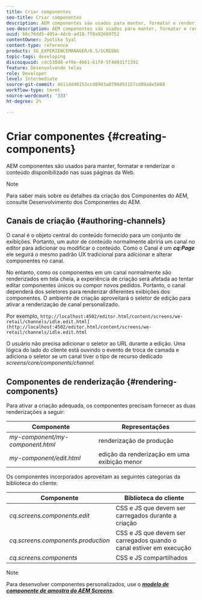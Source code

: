 ```yaml
---
title: Criar componentes
seo-title: Criar componentes
description: AEM componentes são usados para manter, formatar e renderizar o conteúdo disponibilizado nas suas páginas da Web. Siga esta página para saber mais sobre criação de canais e renderização de componentes.
seo-description: AEM componentes são usados para manter, formatar e renderizar o conteúdo disponibilizado nas suas páginas da Web. Siga esta página para saber mais sobre criação de canais e renderização de componentes.
uuid: 66c76dd5-495a-4dcb-ad18-7f8a92669752
contentOwner: Jyotika Syal
content-type: reference
products: SG_EXPERIENCEMANAGER/6.5/SCREENS
topic-tags: developing
discoiquuid: cdc530d8-ef0e-4b61-b1f0-5f4d831f1392
feature: Desenvolvendo telas
role: Developer
level: Intermediate
source-git-commit: 4611dd40153ccd09d3a0796093157cd09a8e5b80
workflow-type: tm+mt
source-wordcount: '333'
ht-degree: 2%

---
```



# Criar componentes {#creating-components}

AEM componentes são usados para manter, formatar e renderizar o conteúdo disponibilizado nas suas páginas da Web.

>[!NOTE]
>
>Para saber mais sobre os detalhes da criação dos Componentes do AEM, consulte Desenvolvimento dos Componentes do AEM.

## Canais de criação {#authoring-channels}

O canal é o objeto central do conteúdo fornecido para um conjunto de exibições. Portanto, um autor de conteúdo normalmente abriria um canal no editor para adicionar ou modificar o conteúdo. Como o Canal é um ***cq:Page*** ele seguirá o mesmo padrão UX tradicional para adicionar e alterar componentes no canal.

No entanto, como os componentes em um canal normalmente são renderizados em tela cheia, a experiência de criação será afetada ao tentar editar componentes únicos ou compor novos pedidos. Portanto, o canal dependerá dos seletores para renderizar diferentes exibições dos componentes. O ambiente de criação aproveitará o seletor de edição para ativar a renderização de canal personalizado.

Por exemplo, `http://localhost:4502/editor.html/content/screens/we-retail/channels/idle.edit.html](http://localhost:4502/editor.html/content/screens/we-retail/channels/idle.edit.html`

O usuário não precisa adicionar o seletor ao URL durante a edição. Uma lógica do lado do cliente está ouvindo o evento de troca de camada e adiciona o seletor se um canal tiver o tipo de recurso dedicado *screens/core/components/channel.*

## Componentes de renderização {#rendering-components}

Para ativar a criação adequada, os componentes precisam fornecer as duas renderizações a seguir:

| **Componente** | **Representações** |
|---|---|
| *my-component/my-component.html* | renderização de produção |
| *my-component/edit.html* | edição da renderização em uma exibição menor |

Os componentes incorporados aproveitam as seguintes categorias da biblioteca do cliente:

| **Componente** | **Biblioteca do cliente** |
|---|---|
| *cq.screens.components.edit* | CSS e JS que devem ser carregados durante a criação |
| *cq.screens.components.production* | CSS e JS que devem ser carregados quando o canal estiver em execução |
| *cq.screens.components* | CSS e JS compartilhados |

>[!NOTE]
>
>Para desenvolver componentes personalizados, use o ***[modelo de componente de amostra do AEM Screens](https://github.com/Adobe-Marketing-Cloud/aem-screens-component-template)***.


